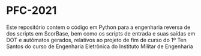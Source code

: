 # PFC-2021
Este repositório contem o código em Python para a engenharia reversa de dos scripts em ScorBase, bem como os scripts de entrada e suas saídas em DOT e autômatos gerados, relativos ao projeto de fim de curso do 1º Ten Santos do curso de Engenharia Eletrônica do Instituto Militar de Engenharia
